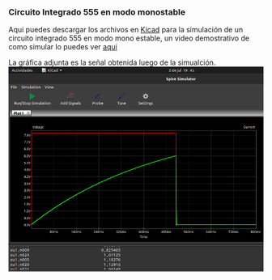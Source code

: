 ### Circuito Integrado 555 en modo monostable

Aqui puedes descargar los archivos en [Kicad](https://www.kicad.org/) para la simulación de un circuito integrado 555 en modo mono estable, un video demostrativo de como simular lo puedes ver [aqui](https://www.instagram.com/tv/CQwdWh6gpKX/?utm_source=ig_web_copy_link)

La gráfica adjunta es la señal obtenida luego de la simualción. 
![alt text](https://github.com/jlaica/555_monostable/blob/main/img_pulso.png)
